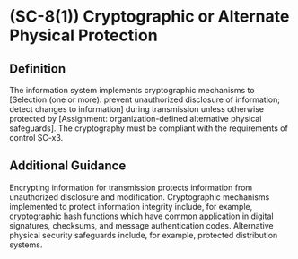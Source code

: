 
# (SC-8(1)) Cryptographic or Alternate Physical Protection

## Definition

The information system implements cryptographic mechanisms to [Selection (one or more): prevent unauthorized disclosure of information; detect changes to information] during transmission unless otherwise protected by [Assignment: organization-defined alternative physical safeguards]. The cryptography must be compliant with the requirements of control SC-x3.

## Additional Guidance

Encrypting information for transmission protects information from unauthorized disclosure and modification. Cryptographic mechanisms implemented to protect information integrity include, for example, cryptographic hash functions which have common application in digital signatures, checksums, and message authentication codes. Alternative physical security safeguards include, for example, protected distribution systems.
